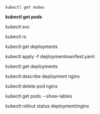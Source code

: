 ```
kubectl get nodes 
```

****kubectl get pods****

kubectl svc

kubectl rs

kubectl get deployments 

kubectl apply -f deploymentmanifest.yaml

kubectl get deployments

kubectl describe deployment nginx

kubectl delete 	pod nginx

kubectl get pods --show-lables

kubectl rollout status deployment/nginx
